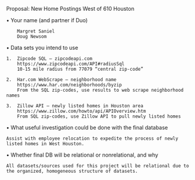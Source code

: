 
Proposal: New Home Postings West of 610 Houston

•	Your name (and partner if Duo)
        
        Margret Saniel 
        Doug Newsom

•	Data sets you intend to use

    1.	Zipcode SQL – zipcodeapi.com
        https://www.zipcodeapi.com/API#radiusSql
        10-15 mile radius from 77079 “central zip-code”

    2.	Har.com WebScrape – neighborhood name 
        https://www.har.com/neighborhoods/byzip
        From the SQL zip-codes, use results to web scrape neighborhood names

    3.	Zillow API – newly listed homes in Houston area
        https://www.zillow.com/howto/api/APIOverview.htm
        From SQL zip-codes, use Zillow API to pull newly listed homes


•	What useful investigation could be done with the final database

    Assist with employee relocation to expedite the process of newly listed homes in West Houston.


•	Whether final DB will be relational or nonrelational, and why

    All datasets/sources used for this project will be relational due to the organized, homogeneous structure of datasets. 
